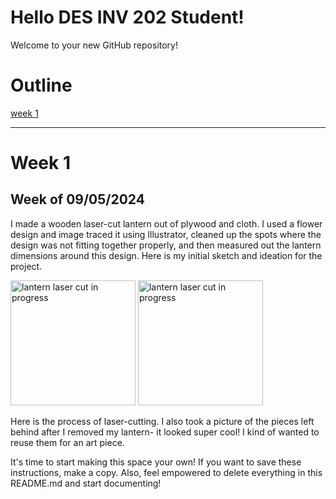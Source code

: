 # Hello DES INV 202 Student!
Welcome to your new GitHub repository! 

# Outline
[week 1](README.md#week-1)

---

# Week 1 #
## Week of 09/05/2024

I made a wooden laser-cut lantern out of plywood and cloth. I used a flower design and image traced it using Illustrator, cleaned up the spots where the design was not fitting together properly, and then measured out the lantern dimensions around this design. Here is my initial sketch and ideation for the project. 

<img width="200" alt="lantern laser cut in progress" src="assets/IMG_9215.jpg"> <img width="200" alt="lantern laser cut in progress" src="assets/IMG_9216.jpg">

Here is the process of laser-cutting. I also took a picture of the pieces left behind after I removed my lantern- it looked super cool! I kind of wanted to reuse them for an art piece. 


It's time to start making this space your own! If you want to save these instructions, make a copy.  Also, feel empowered to delete everything in this README.md and start documenting! 


